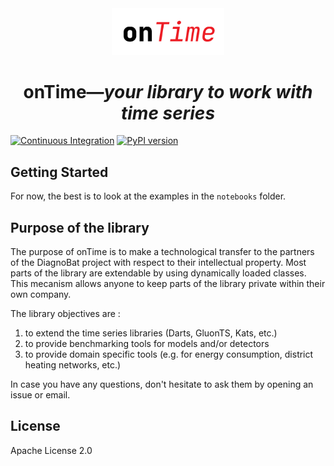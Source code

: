 <div align="center">
    <img src="docs/_static/ontime-logo.png" width="180" title="hover text">
    <h1>onTime—<i>your library to work with time series</i></h1>
</div>

[![Continuous Integration](https://github.com/ontime-re/ontime/actions/workflows/ci.yml/badge.svg)](https://github.com/ontime-re/ontime/actions/workflows/ci.yml)
[![PyPI version](https://badge.fury.io/py/ontime.svg)](https://badge.fury.io/py/ontime)

## Getting Started

For now, the best is to look at the examples in the `notebooks` folder.

## Purpose of the library

The purpose of onTime is to make a technological transfer to the partners of the 
DiagnoBat project with respect to their intellectual property. Most parts of 
the library are extendable by using dynamically loaded classes. This
mecanism allows anyone to keep parts of the library private within their own company. 

The library objectives are :

  1. to extend the time series libraries (Darts, GluonTS, Kats, etc.)
  2. to provide benchmarking tools for models and/or detectors
  3. to provide domain specific tools (e.g. for energy consumption, district heating networks, etc.)

In case you have any questions, don't hesitate to ask them by opening an issue or email.

## License

Apache License 2.0
